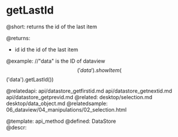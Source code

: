 getLastId
=============

@short:
	returns the id of the last item


@returns:
- id  id    the id of the last item

@example:
//"data" is the ID of dataview
$$('data').showItem($$('data').getLastId())

@relatedapi:
	api/datastore_getfirstid.md
    api/datastore_getnextid.md
    api/datastore_getprevid.md
@related: 
	desktop/selection.md
	desktop/data_object.md
@relatedsample:
	06_dataview/04_manipulations/02_selection.html

@template:	api_method
@defined:	DataStore	
@descr:


